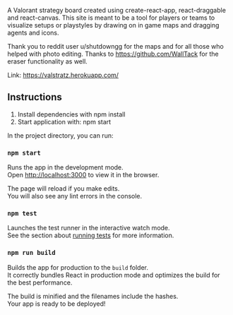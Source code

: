 A Valorant strategy board created using create-react-app, react-draggable and react-canvas. This site is meant to be a tool for players or teams to visualize setups or playstyles by drawing on in game maps and dragging agents and icons. 

Thank you to reddit user u/shutdowngg for the maps and for all those who helped with photo editing. Thanks to https://github.com/WallTack for the eraser functionality as well. 

Link: https://valstratz.herokuapp.com/

## Instructions

1. Install dependencies with npm install 
2. Start application with: npm start

In the project directory, you can run: 

### `npm start`

Runs the app in the development mode.<br />
Open [http://localhost:3000](http://localhost:3000) to view it in the browser.

The page will reload if you make edits.<br />
You will also see any lint errors in the console.

### `npm test`

Launches the test runner in the interactive watch mode.<br />
See the section about [running tests](https://facebook.github.io/create-react-app/docs/running-tests) for more information.

### `npm run build`

Builds the app for production to the `build` folder.<br />
It correctly bundles React in production mode and optimizes the build for the best performance.

The build is minified and the filenames include the hashes.<br />
Your app is ready to be deployed!


